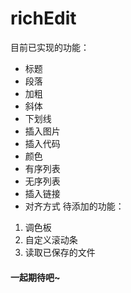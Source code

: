 # richEdit
目前已实现的功能：
- 标题
- 段落
- 加粗
- 斜体
- 下划线
- 插入图片
- 插入代码
- 颜色
- 有序列表
- 无序列表
- 插入链接
- 对齐方式
待添加的功能：
1. 调色板
2. 自定义滚动条
3. 读取已保存的文件
#### 一起期待吧~

